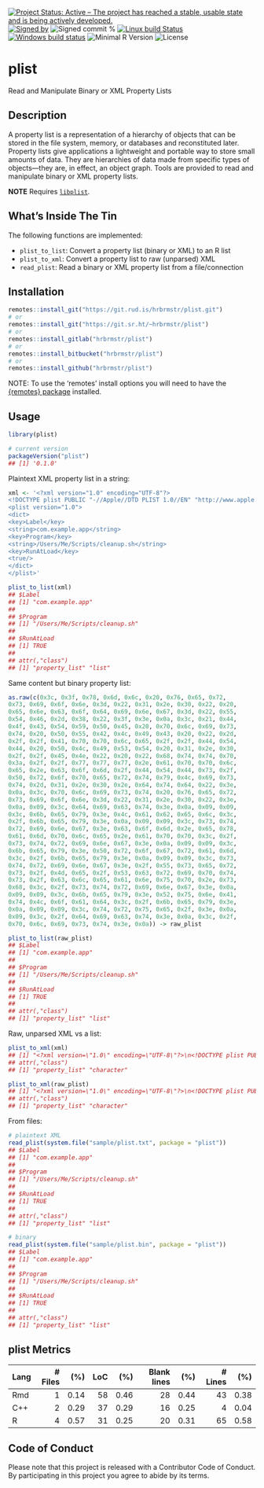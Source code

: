 
[![Project Status: Active – The project has reached a stable, usable
state and is being actively
developed.](https://www.repostatus.org/badges/latest/active.svg)](https://www.repostatus.org/#active)
[![Signed
by](https://img.shields.io/badge/Keybase-Verified-brightgreen.svg)](https://keybase.io/hrbrmstr)
![Signed commit
%](https://img.shields.io/badge/Signed_Commits-100%25-lightgrey.svg)
[![Linux build
Status](https://travis-ci.org/hrbrmstr/plist.svg?branch=master)](https://travis-ci.org/hrbrmstr/plist)
[![Windows build
status](https://ci.appveyor.com/api/projects/status/github/hrbrmstr/plist?svg=true)](https://ci.appveyor.com/project/hrbrmstr/plist)
![Minimal R
Version](https://img.shields.io/badge/R%3E%3D-3.2.0-blue.svg)
![License](https://img.shields.io/badge/License-MIT-blue.svg)

# plist

Read and Manipulate Binary or XML Property Lists

## Description

A property list is a representation of a hierarchy of objects that can
be stored in the file system, memory, or databases and reconstituted
later. Property lists give applications a lightweight and portable way
to store small amounts of data. They are hierarchies of data made from
specific types of objects—they are, in effect, an object graph. Tools
are provided to read and manipulate binary or XML property lists.

**NOTE** Requires
[`libplist`](https://github.com/libimobiledevice/libplist).

## What’s Inside The Tin

The following functions are implemented:

  - `plist_to_list`: Convert a property list (binary or XML) to an R
    list
  - `plist_to_xml`: Convert a property list to raw (unparsed) XML
  - `read_plist`: Read a binary or XML property list from a
    file/connection

## Installation

``` r
remotes::install_git("https://git.rud.is/hrbrmstr/plist.git")
# or
remotes::install_git("https://git.sr.ht/~hrbrmstr/plist")
# or
remotes::install_gitlab("hrbrmstr/plist")
# or
remotes::install_bitbucket("hrbrmstr/plist")
# or
remotes::install_github("hrbrmstr/plist")
```

NOTE: To use the ‘remotes’ install options you will need to have the
[{remotes} package](https://github.com/r-lib/remotes) installed.

## Usage

``` r
library(plist)

# current version
packageVersion("plist")
## [1] '0.1.0'
```

Plaintext XML property list in a string:

``` r
xml <- '<?xml version="1.0" encoding="UTF-8"?>
<!DOCTYPE plist PUBLIC "-//Apple//DTD PLIST 1.0//EN" "http://www.apple.com/DTDs/PropertyList-1.0.dtd">
<plist version="1.0">
<dict>
<key>Label</key>
<string>com.example.app</string>
<key>Program</key>
<string>/Users/Me/Scripts/cleanup.sh</string>
<key>RunAtLoad</key>
<true/>
</dict>
</plist>'

plist_to_list(xml)
## $Label
## [1] "com.example.app"
## 
## $Program
## [1] "/Users/Me/Scripts/cleanup.sh"
## 
## $RunAtLoad
## [1] TRUE
## 
## attr(,"class")
## [1] "property_list" "list"
```

Same content but binary property list:

``` r
as.raw(c(0x3c, 0x3f, 0x78, 0x6d, 0x6c, 0x20, 0x76, 0x65, 0x72, 
0x73, 0x69, 0x6f, 0x6e, 0x3d, 0x22, 0x31, 0x2e, 0x30, 0x22, 0x20, 
0x65, 0x6e, 0x63, 0x6f, 0x64, 0x69, 0x6e, 0x67, 0x3d, 0x22, 0x55, 
0x54, 0x46, 0x2d, 0x38, 0x22, 0x3f, 0x3e, 0x0a, 0x3c, 0x21, 0x44, 
0x4f, 0x43, 0x54, 0x59, 0x50, 0x45, 0x20, 0x70, 0x6c, 0x69, 0x73, 
0x74, 0x20, 0x50, 0x55, 0x42, 0x4c, 0x49, 0x43, 0x20, 0x22, 0x2d, 
0x2f, 0x2f, 0x41, 0x70, 0x70, 0x6c, 0x65, 0x2f, 0x2f, 0x44, 0x54, 
0x44, 0x20, 0x50, 0x4c, 0x49, 0x53, 0x54, 0x20, 0x31, 0x2e, 0x30, 
0x2f, 0x2f, 0x45, 0x4e, 0x22, 0x20, 0x22, 0x68, 0x74, 0x74, 0x70, 
0x3a, 0x2f, 0x2f, 0x77, 0x77, 0x77, 0x2e, 0x61, 0x70, 0x70, 0x6c, 
0x65, 0x2e, 0x63, 0x6f, 0x6d, 0x2f, 0x44, 0x54, 0x44, 0x73, 0x2f, 
0x50, 0x72, 0x6f, 0x70, 0x65, 0x72, 0x74, 0x79, 0x4c, 0x69, 0x73, 
0x74, 0x2d, 0x31, 0x2e, 0x30, 0x2e, 0x64, 0x74, 0x64, 0x22, 0x3e, 
0x0a, 0x3c, 0x70, 0x6c, 0x69, 0x73, 0x74, 0x20, 0x76, 0x65, 0x72, 
0x73, 0x69, 0x6f, 0x6e, 0x3d, 0x22, 0x31, 0x2e, 0x30, 0x22, 0x3e, 
0x0a, 0x09, 0x3c, 0x64, 0x69, 0x63, 0x74, 0x3e, 0x0a, 0x09, 0x09, 
0x3c, 0x6b, 0x65, 0x79, 0x3e, 0x4c, 0x61, 0x62, 0x65, 0x6c, 0x3c, 
0x2f, 0x6b, 0x65, 0x79, 0x3e, 0x0a, 0x09, 0x09, 0x3c, 0x73, 0x74, 
0x72, 0x69, 0x6e, 0x67, 0x3e, 0x63, 0x6f, 0x6d, 0x2e, 0x65, 0x78, 
0x61, 0x6d, 0x70, 0x6c, 0x65, 0x2e, 0x61, 0x70, 0x70, 0x3c, 0x2f, 
0x73, 0x74, 0x72, 0x69, 0x6e, 0x67, 0x3e, 0x0a, 0x09, 0x09, 0x3c, 
0x6b, 0x65, 0x79, 0x3e, 0x50, 0x72, 0x6f, 0x67, 0x72, 0x61, 0x6d, 
0x3c, 0x2f, 0x6b, 0x65, 0x79, 0x3e, 0x0a, 0x09, 0x09, 0x3c, 0x73, 
0x74, 0x72, 0x69, 0x6e, 0x67, 0x3e, 0x2f, 0x55, 0x73, 0x65, 0x72, 
0x73, 0x2f, 0x4d, 0x65, 0x2f, 0x53, 0x63, 0x72, 0x69, 0x70, 0x74, 
0x73, 0x2f, 0x63, 0x6c, 0x65, 0x61, 0x6e, 0x75, 0x70, 0x2e, 0x73, 
0x68, 0x3c, 0x2f, 0x73, 0x74, 0x72, 0x69, 0x6e, 0x67, 0x3e, 0x0a, 
0x09, 0x09, 0x3c, 0x6b, 0x65, 0x79, 0x3e, 0x52, 0x75, 0x6e, 0x41, 
0x74, 0x4c, 0x6f, 0x61, 0x64, 0x3c, 0x2f, 0x6b, 0x65, 0x79, 0x3e, 
0x0a, 0x09, 0x09, 0x3c, 0x74, 0x72, 0x75, 0x65, 0x2f, 0x3e, 0x0a, 
0x09, 0x3c, 0x2f, 0x64, 0x69, 0x63, 0x74, 0x3e, 0x0a, 0x3c, 0x2f, 
0x70, 0x6c, 0x69, 0x73, 0x74, 0x3e, 0x0a)) -> raw_plist

plist_to_list(raw_plist)
## $Label
## [1] "com.example.app"
## 
## $Program
## [1] "/Users/Me/Scripts/cleanup.sh"
## 
## $RunAtLoad
## [1] TRUE
## 
## attr(,"class")
## [1] "property_list" "list"
```

Raw, unparsed XML vs a list:

``` r
plist_to_xml(xml)
## [1] "<?xml version=\"1.0\" encoding=\"UTF-8\"?>\n<!DOCTYPE plist PUBLIC \"-//Apple//DTD PLIST 1.0//EN\" \"http://www.apple.com/DTDs/PropertyList-1.0.dtd\">\n<plist version=\"1.0\">\n<dict>\n\t<key>Label</key>\n\t<string>com.example.app</string>\n\t<key>Program</key>\n\t<string>/Users/Me/Scripts/cleanup.sh</string>\n\t<key>RunAtLoad</key>\n\t<true/>\n</dict>\n</plist>\n"
## attr(,"class")
## [1] "property_list" "character"

plist_to_xml(raw_plist)
## [1] "<?xml version=\"1.0\" encoding=\"UTF-8\"?>\n<!DOCTYPE plist PUBLIC \"-//Apple//DTD PLIST 1.0//EN\" \"http://www.apple.com/DTDs/PropertyList-1.0.dtd\">\n<plist version=\"1.0\">\n<dict>\n\t<key>Label</key>\n\t<string>com.example.app</string>\n\t<key>Program</key>\n\t<string>/Users/Me/Scripts/cleanup.sh</string>\n\t<key>RunAtLoad</key>\n\t<true/>\n</dict>\n</plist>\n"
## attr(,"class")
## [1] "property_list" "character"
```

From files:

``` r
# plaintext XML
read_plist(system.file("sample/plist.txt", package = "plist"))
## $Label
## [1] "com.example.app"
## 
## $Program
## [1] "/Users/Me/Scripts/cleanup.sh"
## 
## $RunAtLoad
## [1] TRUE
## 
## attr(,"class")
## [1] "property_list" "list"

# binary
read_plist(system.file("sample/plist.bin", package = "plist"))
## $Label
## [1] "com.example.app"
## 
## $Program
## [1] "/Users/Me/Scripts/cleanup.sh"
## 
## $RunAtLoad
## [1] TRUE
## 
## attr(,"class")
## [1] "property_list" "list"
```

## plist Metrics

| Lang | \# Files |  (%) | LoC |  (%) | Blank lines |  (%) | \# Lines |  (%) |
| :--- | -------: | ---: | --: | ---: | ----------: | ---: | -------: | ---: |
| Rmd  |        1 | 0.14 |  58 | 0.46 |          28 | 0.44 |       43 | 0.38 |
| C++  |        2 | 0.29 |  37 | 0.29 |          16 | 0.25 |        4 | 0.04 |
| R    |        4 | 0.57 |  31 | 0.25 |          20 | 0.31 |       65 | 0.58 |

## Code of Conduct

Please note that this project is released with a Contributor Code of
Conduct. By participating in this project you agree to abide by its
terms.
